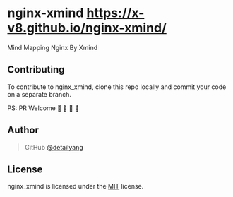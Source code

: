 # nginx-xmind https://x-v8.github.io/nginx-xmind/

Mind Mapping Nginx By Xmind


Contributing
------------

To contribute to nginx_xmind, clone this repo locally and commit your code on a separate branch.

PS: PR Welcome :rocket: :rocket: :rocket: :rocket:


Author
------

> GitHub [@detailyang](https://github.com/detailyang)


License
-------
nginx_xmind is licensed under the [MIT] license.

[MIT]: https://github.com/detailyang/ybw/blob/master/licenses/MIT
